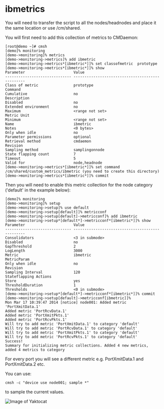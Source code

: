 # ibmetrics


You will need to transfer the script to all the nodes/headnodes and place it the same location or use /cm/shared.

You will first need to add this collection of metrics to CMDaemon:
```
[root@demo ~]# cmsh
[demo]% monitoring
[demo->monitoring]% metrics
[demo->monitoring->metrics]% add ibmetric
[demo->monitoring->metrics*[ibmetric*]]% set classofmetric  prototype
[demo->monitoring->metrics*[ibmetric*]]% show
Parameter                      Value
------------------------------ ------------------------------------------------
Class of metric                prototype
Command
Cumulative                     no
Description
Disabled                       no
Extended environment           no
Maximum                        <range not set>
Metric Unit
Minimum                        <range not set>
Name                           ibmetric
Notes                          <0 bytes>
Only when idle                 no
Parameter permissions          optional
Retrieval method               cmdaemon
Revision
Sampling method                samplingonnode
State flapping count           7
Timeout                        5
Valid for                      node,headnode
[demo->monitoring->metrics*[ibmetric*]]% set command /cm/shared/custom_metrics/ibmetric (you need to create this directory)
[demo->monitoring->metrics*[ibmetric*]]% commit
```

Then you will need to enable this metric collection for the node category ('default' in the example below):
```
[demo]% monitoring
[demo->monitoring]% setup
[demo->monitoring->setup]% use default
[demo->monitoring->setup[default]]% metricconf
[demo->monitoring->setup[default]->metricconf]% add ibmetric
[demo->monitoring->setup*[default*]->metricconf*[ibmetric*]]% show
Parameter                      Value
------------------------------ ------------------------------------------------
Consolidators                  <3 in submode>
Disabled                       no
GapThreshold                   2
LogLength                      3000
Metric                         ibmetric
MetricParam
Only when idle                 no
Revision
Sampling Interval              120
Stateflapping Actions
Store                          yes
ThresholdDuration              1
Thresholds                     <0 in submode>
[demo->monitoring->setup*[default*]->metricconf*[ibmetric*]]% commit
[demo->monitoring->setup[default]->metricconf[ibmetric]]%
Mon Mar 17 10:39:47 2014 [notice] node001: Added metric 'PortXmitData.1'
Added metric 'PortRcvData.1'
Added metric 'PortXmitPkts.1'
Added metric 'PortRcvPkts.1'
Will try to add metric 'PortXmitData.1' to category 'default'
Will try to add metric 'PortRcvData.1' to category 'default'
Will try to add metric 'PortXmitPkts.1' to category 'default'
Will try to add metric 'PortRcvPkts.1' to category 'default'
Success!
Summary for initializing metric collections. Added 4 new metrics, added 4 metrics to category
```
For every port you will see a different metric e.g. PortXmitData.1 and PortXmitData.2 etc.

You can use:
```
cmsh -c "device use node001; sample *"
```
to sample the current values.

![Image of Yaktocat](https://cray.panix.eu/ST6XC9-2.PNG)
